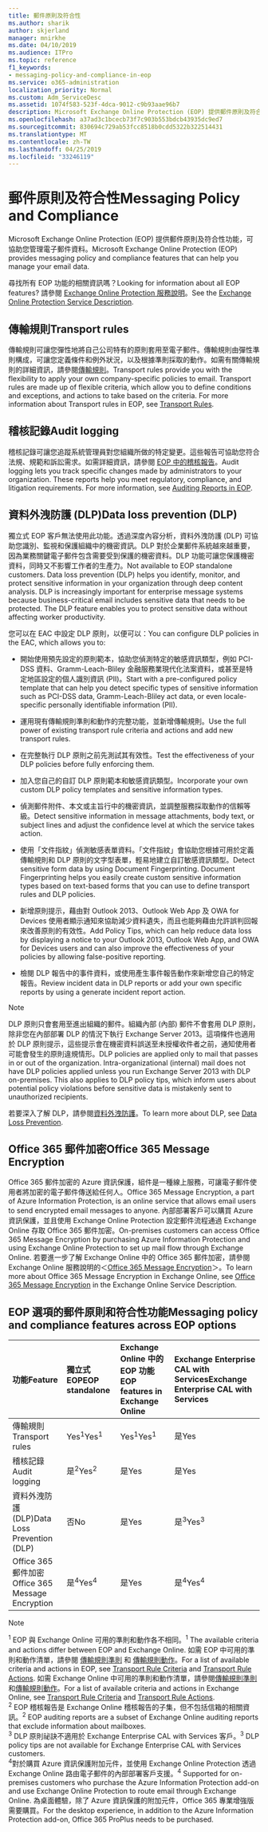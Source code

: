 ```yaml
---
title: 郵件原則及符合性
ms.author: sharik
author: skjerland
manager: mnirkhe
ms.date: 04/10/2019
ms.audience: ITPro
ms.topic: reference
f1_keywords:
- messaging-policy-and-compliance-in-eop
ms.service: o365-administration
localization_priority: Normal
ms.custom: Adm_ServiceDesc
ms.assetid: 1074f583-523f-4dca-9012-c9b93aae96b7
description: Microsoft Exchange Online Protection (EOP) 提供郵件原則及符合性功能，可協助您管理電子郵件資料。
ms.openlocfilehash: a37ad3c1bcecb73f7c903b553bdcb43935dc9ed7
ms.sourcegitcommit: 830694c729ab53fcc8518b0cdd5322b322514431
ms.translationtype: MT
ms.contentlocale: zh-TW
ms.lasthandoff: 04/25/2019
ms.locfileid: "33246119"
---
```

# <a name="messaging-policy-and-compliance"></a><span data-ttu-id="431b2-103">郵件原則及符合性</span><span class="sxs-lookup"><span data-stu-id="431b2-103">Messaging Policy and Compliance</span></span>

<span data-ttu-id="431b2-104">Microsoft Exchange Online Protection (EOP) 提供郵件原則及符合性功能，可協助您管理電子郵件資料。</span><span class="sxs-lookup"><span data-stu-id="431b2-104">Microsoft Exchange Online Protection (EOP) provides messaging policy and compliance features that can help you manage your email data.</span></span>
  
<span data-ttu-id="431b2-105">尋找所有 EOP 功能的相關資訊嗎？</span><span class="sxs-lookup"><span data-stu-id="431b2-105">Looking for information about all EOP features?</span></span> <span data-ttu-id="431b2-106">請參閱 [Exchange Online Protection 服務說明](exchange-online-protection-service-description.md)。</span><span class="sxs-lookup"><span data-stu-id="431b2-106">See the [Exchange Online Protection Service Description](exchange-online-protection-service-description.md).</span></span>
  
## <a name="transport-rules"></a><span data-ttu-id="431b2-107">傳輸規則</span><span class="sxs-lookup"><span data-stu-id="431b2-107">Transport rules</span></span>
<span data-ttu-id="431b2-108"><a name="BKMK_transportrules"> </a></span><span class="sxs-lookup"><span data-stu-id="431b2-108"></span></span>

<span data-ttu-id="431b2-p102">傳輸規則可讓您彈性地將自己公司特有的原則套用至電子郵件。傳輸規則由彈性準則構成，可讓您定義條件和例外狀況，以及根據準則採取的動作。如需有關傳輸規則的詳細資訊，請參閱[傳輸規則](https://go.microsoft.com/fwlink/p/?LinkId=320399)。</span><span class="sxs-lookup"><span data-stu-id="431b2-p102">Transport rules provide you with the flexibility to apply your own company-specific policies to email. Transport rules are made up of flexible criteria, which allow you to define conditions and exceptions, and actions to take based on the criteria. For more information about Transport rules in EOP, see [Transport Rules](https://go.microsoft.com/fwlink/p/?LinkId=320399).</span></span>
  
## <a name="audit-logging"></a><span data-ttu-id="431b2-112">稽核記錄</span><span class="sxs-lookup"><span data-stu-id="431b2-112">Audit logging</span></span>
<span data-ttu-id="431b2-113"><a name="BKMK_auditlogging"> </a></span><span class="sxs-lookup"><span data-stu-id="431b2-113"></span></span>

<span data-ttu-id="431b2-p103">稽核記錄可讓您追蹤系統管理員對您組織所做的特定變更。這些報告可協助您符合法規、規範和訴訟需求。如需詳細資訊，請參閱 [EOP 中的稽核報告](https://go.microsoft.com/fwlink/p/?LinkId=314258)。</span><span class="sxs-lookup"><span data-stu-id="431b2-p103">Audit logging lets you track specific changes made by administrators to your organization. These reports help you meet regulatory, compliance, and litigation requirements. For more information, see [Auditing Reports in EOP](https://go.microsoft.com/fwlink/p/?LinkId=314258).</span></span>
  
## <a name="data-loss-prevention-dlp"></a><span data-ttu-id="431b2-117">資料外洩防護 (DLP)</span><span class="sxs-lookup"><span data-stu-id="431b2-117">Data loss prevention (DLP)</span></span>
<span data-ttu-id="431b2-118"><a name="BKMK_datalossprevention"> </a></span><span class="sxs-lookup"><span data-stu-id="431b2-118"></span></span>

<span data-ttu-id="431b2-p104">獨立式 EOP 客戶無法使用此功能。透過深度內容分析，資料外洩防護 (DLP) 可協助您識別、監視和保護組織中的機密資訊。DLP 對於企業郵件系統越來越重要，因為業務關鍵電子郵件包含需要受到保護的機密資料。DLP 功能可讓您保護機密資料，同時又不影響工作者的生產力。</span><span class="sxs-lookup"><span data-stu-id="431b2-p104">Not available to EOP standalone customers. Data loss prevention (DLP) helps you identify, monitor, and protect sensitive information in your organization through deep content analysis. DLP is increasingly important for enterprise message systems because business-critical email includes sensitive data that needs to be protected. The DLP feature enables you to protect sensitive data without affecting worker productivity.</span></span>
  
<span data-ttu-id="431b2-123">您可以在 EAC 中設定 DLP 原則，以便可以：</span><span class="sxs-lookup"><span data-stu-id="431b2-123">You can configure DLP policies in the EAC, which allows you to:</span></span>
  
- <span data-ttu-id="431b2-124">開始使用預先設定的原則範本，協助您偵測特定的敏感資訊類型，例如 PCI-DSS 資料、Gramm-Leach-Bliley 金融服務業現代化法案資料，或甚至是特定地區設定的個人識別資訊 (PII)。</span><span class="sxs-lookup"><span data-stu-id="431b2-124">Start with a pre-configured policy template that can help you detect specific types of sensitive information such as PCI-DSS data, Gramm-Leach-Bliley act data, or even locale-specific personally identifiable information (PII).</span></span>
    
- <span data-ttu-id="431b2-125">運用現有傳輸規則準則和動作的完整功能，並新增傳輸規則。</span><span class="sxs-lookup"><span data-stu-id="431b2-125">Use the full power of existing transport rule criteria and actions and add new transport rules.</span></span>
    
- <span data-ttu-id="431b2-126">在完整執行 DLP 原則之前先測試其有效性。</span><span class="sxs-lookup"><span data-stu-id="431b2-126">Test the effectiveness of your DLP policies before fully enforcing them.</span></span>
    
- <span data-ttu-id="431b2-127">加入您自己的自訂 DLP 原則範本和敏感資訊類型。</span><span class="sxs-lookup"><span data-stu-id="431b2-127">Incorporate your own custom DLP policy templates and sensitive information types.</span></span>
    
- <span data-ttu-id="431b2-128">偵測郵件附件、本文或主旨行中的機密資訊，並調整服務採取動作的信賴等級。</span><span class="sxs-lookup"><span data-stu-id="431b2-128">Detect sensitive information in message attachments, body text, or subject lines and adjust the confidence level at which the service takes action.</span></span>
    
- <span data-ttu-id="431b2-p105">使用「文件指紋」偵測敏感表單資料。「文件指紋」會協助您根據可用於定義傳輸規則和 DLP 原則的文字型表單，輕易地建立自訂敏感資訊類型。</span><span class="sxs-lookup"><span data-stu-id="431b2-p105">Detect sensitive form data by using Document Fingerprinting. Document Fingerprinting helps you easily create custom sensitive information types based on text-based forms that you can use to define transport rules and DLP policies.</span></span>
    
- <span data-ttu-id="431b2-131">新增原則提示，藉由對 Outlook 2013、Outlook Web App 及 OWA for Devices 使用者顯示通知來協助減少資料遺失，而且也能夠藉由允許誤判回報來改善原則的有效性。</span><span class="sxs-lookup"><span data-stu-id="431b2-131">Add Policy Tips, which can help reduce data loss by displaying a notice to your Outlook 2013, Outlook Web App, and OWA for Devices users and can also improve the effectiveness of your policies by allowing false-positive reporting.</span></span>
    
- <span data-ttu-id="431b2-132">檢閱 DLP 報告中的事件資料，或使用產生事件報告動作來新增您自己的特定報告。</span><span class="sxs-lookup"><span data-stu-id="431b2-132">Review incident data in DLP reports or add your own specific reports by using a generate incident report action.</span></span>
    
> [!NOTE]
> <span data-ttu-id="431b2-p106">DLP 原則只會套用至進出組織的郵件。組織內部 (內部) 郵件不會套用 DLP 原則，除非您在內部部署 DLP 的情況下執行 Exchange Server 2013。這項條件也適用於 DLP 原則提示，這些提示會在機密資料誤送至未授權收件者之前，通知使用者可能會發生的原則違規情形。</span><span class="sxs-lookup"><span data-stu-id="431b2-p106">DLP policies are applied only to mail that passes in or out of the organization. Intra-organizational (internal) mail does not have DLP policies applied unless you run Exchange Server 2013 with DLP on-premises. This also applies to DLP policy tips, which inform users about potential policy violations before sensitive data is mistakenly sent to unauthorized recipients.</span></span> 
  
<span data-ttu-id="431b2-136">若要深入了解 DLP，請參閱[資料外洩防護](https://go.microsoft.com/fwlink/p/?LinkId=320398)。</span><span class="sxs-lookup"><span data-stu-id="431b2-136">To learn more about DLP, see [Data Loss Prevention](https://go.microsoft.com/fwlink/p/?LinkId=320398).</span></span>
  
## <a name="office-365-message-encryption"></a><span data-ttu-id="431b2-137">Office 365 郵件加密</span><span class="sxs-lookup"><span data-stu-id="431b2-137">Office 365 Message Encryption</span></span>
<span data-ttu-id="431b2-138"><a name="BKMK_OME_in_EOP"> </a></span><span class="sxs-lookup"><span data-stu-id="431b2-138"></span></span>

<span data-ttu-id="431b2-139">Office 365 郵件加密的 Azure 資訊保護，組件是一種線上服務，可讓電子郵件使用者將加密的電子郵件傳送給任何人。</span><span class="sxs-lookup"><span data-stu-id="431b2-139">Office 365 Message Encryption, a part of Azure Information Protection, is an online service that allows email users to send encrypted email messages to anyone.</span></span> <span data-ttu-id="431b2-140">內部部署客戶可以購買 Azure 資訊保護，並且使用 Exchange Online Protection 設定郵件流程通過 Exchange Online 存取 Office 365 郵件加密。</span><span class="sxs-lookup"><span data-stu-id="431b2-140">On-premises customers can access Office 365 Message Encryption by purchasing Azure Information Protection and using Exchange Online Protection to set up mail flow through Exchange Online.</span></span> <span data-ttu-id="431b2-141">若要進一步了解 Exchange Online 中的 Office 365 郵件加密，請參閱 Exchange Online 服務說明的＜[Office 365 Message Encryption](../exchange-online-service-description/message-policy-and-compliance.md#office-365-message-encryption)＞。</span><span class="sxs-lookup"><span data-stu-id="431b2-141">To learn more about Office 365 Message Encryption in Exchange Online, see [Office 365 Message Encryption](../exchange-online-service-description/message-policy-and-compliance.md#office-365-message-encryption) in the Exchange Online Service Description.</span></span> 
  
## <a name="messaging-policy-and-compliance-features-across-eop-options"></a><span data-ttu-id="431b2-142">EOP 選項的郵件原則和符合性功能</span><span class="sxs-lookup"><span data-stu-id="431b2-142">Messaging policy and compliance features across EOP options</span></span>
<span data-ttu-id="431b2-143"><a name="BKMK_OME_in_EOP"> </a></span><span class="sxs-lookup"><span data-stu-id="431b2-143"></span></span>

|<span data-ttu-id="431b2-144">**功能**</span><span class="sxs-lookup"><span data-stu-id="431b2-144">**Feature**</span></span>|<span data-ttu-id="431b2-145">**獨立式 EOP**</span><span class="sxs-lookup"><span data-stu-id="431b2-145">**EOP standalone**</span></span>|<span data-ttu-id="431b2-146">**Exchange Online 中的 EOP 功能**</span><span class="sxs-lookup"><span data-stu-id="431b2-146">**EOP features in Exchange Online**</span></span>|<span data-ttu-id="431b2-147">**Exchange Enterprise CAL with Services**</span><span class="sxs-lookup"><span data-stu-id="431b2-147">**Exchange Enterprise CAL with Services**</span></span>|
|:-----|:-----|:-----|:-----|
|<span data-ttu-id="431b2-148">傳輸規則</span><span class="sxs-lookup"><span data-stu-id="431b2-148">Transport rules</span></span>  <br/> |<span data-ttu-id="431b2-149">Yes<sup>1</sup></span><span class="sxs-lookup"><span data-stu-id="431b2-149">Yes<sup>1</sup></span></span> <br/> |<span data-ttu-id="431b2-150">Yes<sup>1</sup></span><span class="sxs-lookup"><span data-stu-id="431b2-150">Yes<sup>1</sup></span></span> <br/> |<span data-ttu-id="431b2-151">是</span><span class="sxs-lookup"><span data-stu-id="431b2-151">Yes</span></span>  <br/> |
|<span data-ttu-id="431b2-152">稽核記錄</span><span class="sxs-lookup"><span data-stu-id="431b2-152">Audit logging</span></span>  <br/> |<span data-ttu-id="431b2-153">是<sup>2</sup></span><span class="sxs-lookup"><span data-stu-id="431b2-153">Yes<sup>2</sup></span></span> <br/> |<span data-ttu-id="431b2-154">是</span><span class="sxs-lookup"><span data-stu-id="431b2-154">Yes</span></span>  <br/> |<span data-ttu-id="431b2-155">是</span><span class="sxs-lookup"><span data-stu-id="431b2-155">Yes</span></span>  <br/> |
|<span data-ttu-id="431b2-156">資料外洩防護 (DLP)</span><span class="sxs-lookup"><span data-stu-id="431b2-156">Data Loss Prevention (DLP)</span></span>  <br/> |<span data-ttu-id="431b2-157">否</span><span class="sxs-lookup"><span data-stu-id="431b2-157">No</span></span>  <br/> |<span data-ttu-id="431b2-158">是</span><span class="sxs-lookup"><span data-stu-id="431b2-158">Yes</span></span>  <br/> |<span data-ttu-id="431b2-159">是<sup>3</sup></span><span class="sxs-lookup"><span data-stu-id="431b2-159">Yes<sup>3</sup></span></span> <br/> |
|<span data-ttu-id="431b2-160">Office 365 郵件加密</span><span class="sxs-lookup"><span data-stu-id="431b2-160">Office 365 Message Encryption</span></span>  <br/> |<span data-ttu-id="431b2-161">是<sup>4</sup></span><span class="sxs-lookup"><span data-stu-id="431b2-161">Yes<sup>4</sup></span></span> <br/> |<span data-ttu-id="431b2-162">是</span><span class="sxs-lookup"><span data-stu-id="431b2-162">Yes</span></span>  <br/> |<span data-ttu-id="431b2-163">是<sup>4</sup></span><span class="sxs-lookup"><span data-stu-id="431b2-163">Yes<sup>4</sup></span></span> <br/> |
   
> [!NOTE]
> <span data-ttu-id="431b2-164"><sup>1</sup> EOP 與 Exchange Online 可用的準則和動作各不相同。</span><span class="sxs-lookup"><span data-stu-id="431b2-164"><sup>1</sup> The available criteria and actions differ between EOP and Exchange Online.</span></span> <span data-ttu-id="431b2-165">如需 EOP 中可用的準則和動作清單，請參閱 [傳輸規則準則](https://go.microsoft.com/fwlink/p/?LinkId=320392) 和 [傳輸規則動作](https://go.microsoft.com/fwlink/p/?LinkId=320393)。</span><span class="sxs-lookup"><span data-stu-id="431b2-165">For a list of available criteria and actions in EOP, see [Transport Rule Criteria](https://go.microsoft.com/fwlink/p/?LinkId=320392) and [Transport Rule Actions](https://go.microsoft.com/fwlink/p/?LinkId=320393).</span></span> <span data-ttu-id="431b2-166">如需 Exchange Online 中可用的準則和動作清單，請參閱[傳輸規則準則](https://go.microsoft.com/fwlink/p/?LinkId=320394)和[傳輸規則動作](https://go.microsoft.com/fwlink/p/?LinkId=320395)。</span><span class="sxs-lookup"><span data-stu-id="431b2-166">For a list of available criteria and actions in Exchange Online, see [Transport Rule Criteria](https://go.microsoft.com/fwlink/p/?LinkId=320394) and [Transport Rule Actions](https://go.microsoft.com/fwlink/p/?LinkId=320395).</span></span> <br/>
> <span data-ttu-id="431b2-167"><sup>2</sup> EOP 稽核報告是 Exchange Online 稽核報告的子集，但不包括信箱的相關資訊。</span><span class="sxs-lookup"><span data-stu-id="431b2-167"><sup>2</sup> EOP auditing reports are a subset of Exchange Online auditing reports that exclude information about mailboxes.</span></span> <br/>
> <span data-ttu-id="431b2-168"><sup>3</sup> DLP 原則祕訣不適用於 Exchange Enterprise CAL with Services 客戶。</span><span class="sxs-lookup"><span data-stu-id="431b2-168"><sup>3</sup> DLP policy tips are not available for Exchange Enterprise CAL with Services customers.</span></span> <br/>
> <span data-ttu-id="431b2-169"><sup>4</sup>對於購買 Azure 資訊保護附加元件，並使用 Exchange Online Protection 透過 Exchange Online 路由電子郵件的內部部署客戶支援。</span><span class="sxs-lookup"><span data-stu-id="431b2-169"><sup>4</sup> Supported for on-premises customers who purchase the Azure Information Protection add-on and use Exchange Online Protection to route email through Exchange Online.</span></span> <span data-ttu-id="431b2-170">為桌面體驗，除了 Azure 資訊保護的附加元件，Office 365 專業增強版需要購買。</span><span class="sxs-lookup"><span data-stu-id="431b2-170">For the desktop experience, in addition to the Azure Information Protection add-on, Office 365 ProPlus needs to be purchased.</span></span> <br/>
  

